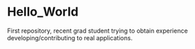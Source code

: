 # Hello_World
First repository, 
recent grad student trying to obtain experience developing/contributing to real applications.
